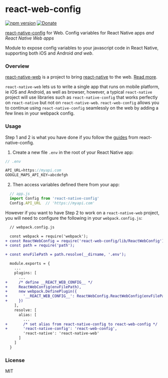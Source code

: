 # react-web-config

[![npm version](https://badge.fury.io/js/react-web-config.svg)](https://badge.fury.io/js/react-web-config)
[![Donate](https://img.shields.io/gratipay/user/tanhauhau.svg)](https://gratipay.com/~tanhauhau/)

[react-native-config](https://github.com/luggit/react-native-config) for Web.
Config variables for React Native apps *and React Native Web apps*

Module to expose config variables to your javascript code in React Native, supporting both iOS and Android *and web*.

### Overview

[react-native-web](https://github.com/necolas/react-native-web) is a project to bring [react-native](https://github.com/facebook/react-native) to the web. [Read more](https://github.com/necolas/react-native-web#why).

`react-native-web` lets us to write a single app that runs on mobile platform, ie iOS and Android, as well as browser, however, a typical `react-native` project will use libraries such as `react-native-config` that works perfectly on `react-native` but not on `react-native-web`. `react-web-config` allows you to continue using `react-native-config` seamlessly on the web by adding a few lines in your webpack config.

### Usage

Step 1 and 2 is what you have done if you follow the [guides](https://github.com/luggit/react-native-config#usage) from react-native-config.


1) Create a new file `.env` in the root of your React Native app:

```js
// .env

API_URL=https://myapi.com
GOOGLE_MAPS_API_KEY=abcdefgh
```

2) Then access variables defined there from your app:

```js
  // app.js
  import Config from 'react-native-config'
  Config.API_URL  // 'https://myapi.com'
```


However if you want to have Step 2 to work on a `react-native-web` project, you will need to configure the following in your `webpack.config.js`:

```diff
  // webpack.config.js

  const webpack = require('webpack');
+ const ReactWebConfig = require('react-web-config/lib/ReactWebConfig');
+ const path = require('path');

+ const envFilePath = path.resolve(__dirname, '.env');

  module.exports = {
    ...
    plugins: [
      ...
+     /* define __REACT_WEB_CONFIG__ */
+     ReactWebConfig(envFilePath),
+     new webpack.DefinePlugin({
+       '__REACT_WEB_CONFIG__': ReactWebConfig.ReactWebConfig(envFilePath)
+     })
    ],
    resolve: [
      alias: [
        ...
+       /* set alias from react-native-config to react-web-config */
+       'react-native-config': 'react-web-config',
        'react-native': 'react-native-web'
      ]
    ]
  }
```

### License

MIT
